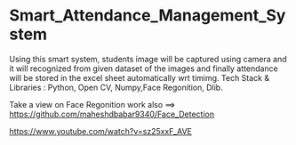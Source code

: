 # Smart_Attendance_Management_System
Using this smart system, students image will be captured using camera and it will recognized from given dataset of the images and finally attendance will be stored in the excel sheet automatically wrt timimg. Tech Stack &amp; Libraries : Python, Open CV, Numpy,Face Regonition, Dlib.  


Take a view on Face Regonition work also ==> https://github.com/maheshdbabar9340/Face_Detection

https://www.youtube.com/watch?v=sz25xxF_AVE
